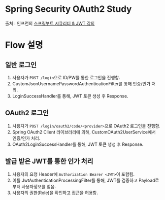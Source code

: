# Spring Security OAuth2 Study

출처 : 인프런의 [스프링부트 시큐리티 & JWT 강의](https://www.inflearn.com/course/%EC%8A%A4%ED%94%84%EB%A7%81%EB%B6%80%ED%8A%B8-%EC%8B%9C%ED%81%90%EB%A6%AC%ED%8B%B0)

# Flow 설명

## 일반 로그인

1. 사용자가 `POST /login`으로 ID/PW를 통한 로그인을 진행함.
2. CustomJsonUsernamePasswordAuthenticationFilter를 통해 인증/인가 처리.
3. LoginSuccessHandler를 통해, JWT 토큰 생성 후 Response.

## OAuth2 로그인

1. 사용자가 `POST /login/oauth2/code/<provider>`으로 OAuth2 로그인을 진행함.
2. Spring OAuth2 Client 라이브러리에 의해, CustomOAuth2UserService에서 인증/인가 처리.
3. OAuth2LoginSuccessHandler를 통해, JWT 토큰 생성 후 Response.

## 발급 받은 JWT를 통한 인가 처리

1. 사용자의 요청 Header에 `Authorization Bearer <JWT>`이 포함됨.
2. 이를 JwtAuthenticationProcessingFilter를 통해, JWT를 검증하고 Payload로부터 사용자정보를 얻음.
3. 사용자의 권한(Role)을 확인하고 접근을 허용함.